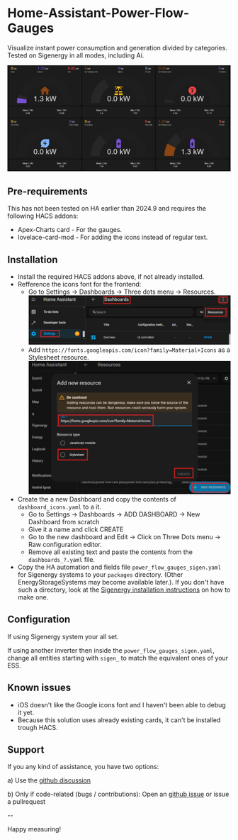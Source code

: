 # Home-Assistant-Power-Flow-Gauges
Visualize instant power consumption and generation divided by categories.
Tested on Sigenergy in all modes, including Ai.

![alt text](doc/energy_flow_gauge_example_1.jpg)

## Pre-requirements

This has not been tested on HA earlier than 2024.9 and requires the following HACS addons:

- Apex-Charts card - For the gauges.
- lovelace-card-mod - For adding the icons instead of regular text.

## Installation
- Install the required HACS addons above, if not already installed.
- Refference the icons font for the frontend:
  - Go to Settings -> Dashboards -> Three dots menu -> Resources.
  ![alt text](doc/dashboard_resources.jpg)
  - Add `https://fonts.googleapis.com/icon?family=Material+Icons` as a Stylesheet resource.
  ![alt text](doc/dashboard_resources_2.jpg)
- Create the a new Dashboard and copy the contents of `dashboard_icons.yaml` to a it. 
  - Go to Settings -> Dashboards -> ADD DASHBOARD -> New Dashboard from scratch
  - Give it a name and click CREATE
  - Go to the new dashboard and Edit -> Click on Three Dots menu -> Raw configuration editor.
  - Remove all existing text and paste the contents from the `dashboards_?.yaml` file.
- Copy the HA automation and fields file `power_flow_gauges_sigen.yaml` for Sigenergy systems to your `packages` directory. (Other EnergyStorageSystems may become available later.). If you don't have such a directory, look at the [Sigenergy installation instructions](https://github.com/TypQxQ/Sigenergy-Home-Assistant-Integration/wiki/2.-How%E2%80%90to%E2%80%90install) on how to make one.


## Configuration 

If using Sigenergy system your all set.

If using another inverter then inside the `power_flow_gauges_sigen.yaml`, change all entities starting with `sigen_` to match the equivalent ones of your ESS.

## Known issues

- iOS doesn't like the Google icons font and I haven't been able to debug it yet.
- Because this solution uses already existing cards, it can't be installed trough HACS.

## Support

If you any kind of assistance, you have two options:

a) Use the [github discussion](https://github.com/TypQxQ/Sigenergy-Home-Assistant-Integration/discussions) 

b) Only if code-related (bugs / contributions): Open an  [github issue](https://github.com/TypQxQ/Sigenergy-Home-Assistant-Integration/issues) or issue a pullrequest

--

Happy measuring!